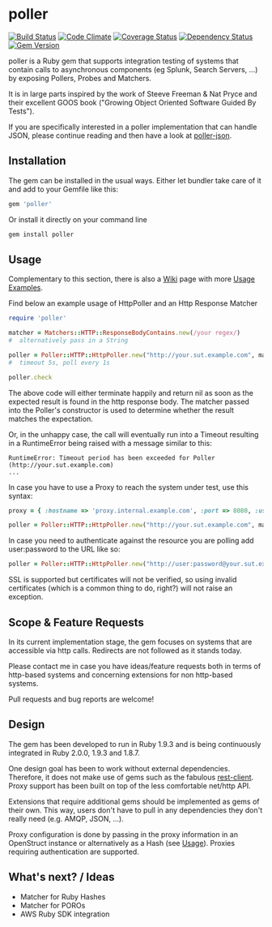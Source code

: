 poller
======


[![Build Status](https://travis-ci.org/mkrogemann/poller.png)](https://travis-ci.org/mkrogemann/poller)
[![Code Climate](https://codeclimate.com/github/mkrogemann/poller.png)](https://codeclimate.com/github/mkrogemann/poller)
[![Coverage Status](https://coveralls.io/repos/mkrogemann/poller/badge.png?branch=master)](https://coveralls.io/r/mkrogemann/poller)
[![Dependency Status](https://gemnasium.com/mkrogemann/poller.png)](https://gemnasium.com/mkrogemann/poller)
[![Gem Version](https://badge.fury.io/rb/poller.png)](http://badge.fury.io/rb/poller)

poller is a Ruby gem that supports integration testing of systems that contain calls to asynchronous components (eg Splunk, Search Servers, ...) by exposing Pollers, Probes and Matchers.

It is in large parts inspired by the work of Steeve Freeman &amp; Nat Pryce and their excellent GOOS book ("Growing Object Oriented Software Guided By Tests").

If you are specifically interested in a poller implementation that can handle JSON, please continue reading and then have a look at [poller-json](https://github.com/mkrogemann/poller-json).

Installation
------------
The gem can be installed in the usual ways. Either let bundler take care of it and add to your Gemfile like this:

```ruby
gem 'poller'
```

Or install it directly on your command line

```sh
gem install poller
```

Usage
-----
Complementary to this section, there is also a [Wiki](https://github.com/mkrogemann/poller/wiki) page with more [Usage Examples](https://github.com/mkrogemann/poller/wiki/Usage-Examples).

Find below an example usage of HttpPoller and an Http Response Matcher

```ruby
require 'poller'

matcher = Matchers::HTTP::ResponseBodyContains.new(/your regex/)
#  alternatively pass in a String

poller = Poller::HTTP::HttpPoller.new("http://your.sut.example.com", matcher, 5.0, 1.0)
#  timeout 5s, poll every 1s

poller.check
```

The above code will either terminate happily and return nil as soon as the expected result is found in the http response body. The matcher passed into the Poller's constructor is used to determine whether the result matches the expectation.

Or, in the unhappy case, the call will eventually run into a Timeout resulting in a RuntimeError being raised with a message similar to this:


    RuntimeError: Timeout period has been exceeded for Poller (http://your.sut.example.com)
    ...

In case you have to use a Proxy to reach the system under test, use this syntax:

```ruby
proxy = { :hostname => 'proxy.internal.example.com', :port => 8080, :user => 'user', :password => '_secret' }

poller = Poller::HTTP::HttpPoller.new("http://your.sut.example.com", matcher, 5.0, 1.0, proxy)
```

In case you need to authenticate against the resource you are polling add user:password to the URL like so:

```ruby
poller = Poller::HTTP::HttpPoller.new("http://user:password@your.sut.example.com", matcher, 5.0, 1.0, proxy)
```

SSL is supported but certificates will not be verified, so using invalid certificates (which is a common thing to do, right?) will not raise an exception.


Scope &amp; Feature Requests
----------------------------
In its current implementation stage, the gem focuses on systems that are accessible via http calls. Redirects are not followed as it stands today.

Please contact me in case you have ideas/feature requests both in terms of http-based systems and concerning extensions for non http-based systems.

Pull requests and bug reports are welcome!

Design
------
The gem has been developed to run in Ruby 1.9.3 and is being continuously integrated in Ruby 2.0.0, 1.9.3 and 1.8.7.

One design goal has been to work without external dependencies. Therefore, it does not make use of gems such as the fabulous [rest-client](https://github.com/rest-client/rest-client). Proxy support has been built on top of the less comfortable net/http API.

Extensions that require additional gems should be implemented as gems of their own. This way, users don't have to pull in any dependencies they don't really need (e.g. AMQP, JSON, ...).

Proxy configuration is done by passing in the proxy information in an OpenStruct instance or alternatively as a Hash (see [Usage](https://github.com/mkrogemann/poller#usage)). Proxies requiring authentication are supported.

What's next? / Ideas
--------------------

- Matcher for Ruby Hashes
- Matcher for POROs
- AWS Ruby SDK integration

